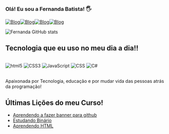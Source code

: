 
### Olá! Eu sou a Fernanda Batista! 🖐

[![ Blog](https://img.shields.io/badge/GitHub-100000?style=for-the-badge&logo=github&logoColor=white)](https://github.com/Fernandass2)[![ Blog](https://img.shields.io/badge/Instagram-E4405F?style=for-the-badge&logo=instagram&logoColor=white)](https://www.instagram.com/_nandaaaab/)[![Blog](https://img.shields.io/badge/LinkedIn-0077B5?style=for-the-badge&logo=linkedin&logoColor=white)](https://www.linkedin.com/in/fernanda-batista-b2b907120/)[![Blog](https://img.shields.io/badge/HTML-239120?style=for-the-badge&logo=html5&logoColor=white)](https://github.com/Fernandass2/AuladeHTML)

![Fernanda GitHub stats](https://github-readme-stats.vercel.app/api?username=fernandass2&show_icons=true&theme=radical)



## Tecnologia que eu uso no meu dia a dia!!

<div style="display: inline_block"><br/>
<img align: center; alt="html5" src="https://img.shields.io/badge/HTML5-E34F26?style=for-the-badge&logo=html5&logoColor=white">
<img align: center; alt="CSS3" src="https://img.shields.io/badge/CSS3-1572B6?style=for-the-badge&logo=css3&logoColor=white">
<img align: center; alt="JavaScript" src="https://img.shields.io/badge/JavaScript-323330?style=for-the-badge&logo=javascript&logoColor=F7DF1E">
<img align: center; alt="CSS" src="https://img.shields.io/badge/CSS-239120?&style=for-the-badge&logo=css3&logoColor=white">
<img align: center; alt="C#" src="https://img.shields.io/badge/C%23-239120?style=for-the-badge&logo=c-sharp&logoColor=white">
</div><br/>

 Apaixonada por Tecnologia, educação e por mudar vida das pessoas atrás da programação!

## Últimas Lições do meu Curso!
- [Aprendendo a fazer banner para github](https://github.com/Fernandass2/Fernandass2)<br/>
- [Estudando Binário](https://github.com/Fernandass2/BIN-RIO)<br/>
- [Aprendendo HTML](https://github.com/Fernandass2/AuladeHTML)
